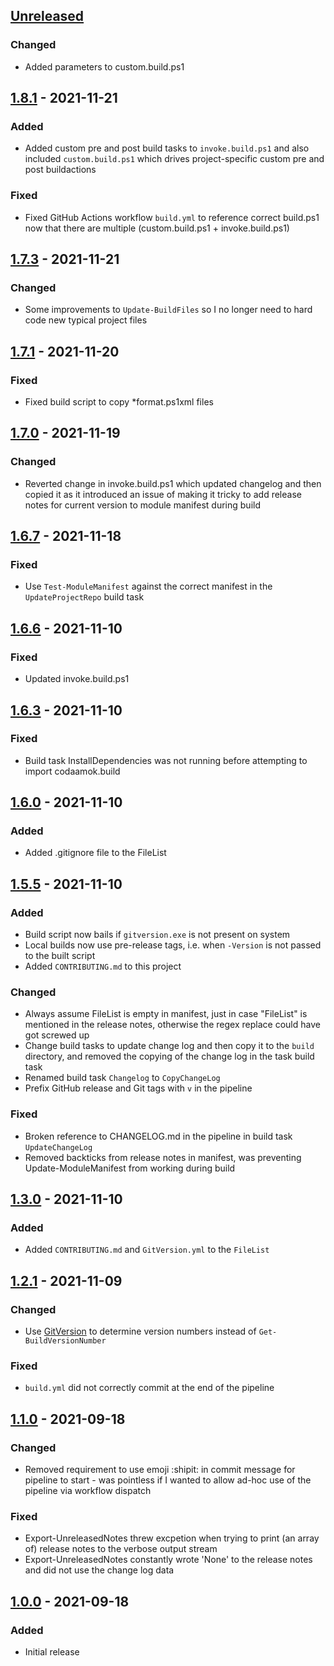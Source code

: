 ## [Unreleased]
### Changed
- Added parameters to custom.build.ps1

## [1.8.1] - 2021-11-21
### Added
- Added custom pre and post build tasks to `invoke.build.ps1` and also included `custom.build.ps1` which drives project-specific custom pre and post buildactions

### Fixed
- Fixed GitHub Actions workflow `build.yml` to reference correct build.ps1 now that there are multiple (custom.build.ps1 + invoke.build.ps1)

## [1.7.3] - 2021-11-21
### Changed
- Some improvements to `Update-BuildFiles` so I no longer need to hard code new typical project files

## [1.7.1] - 2021-11-20
### Fixed
- Fixed build script to copy *format.ps1xml files

## [1.7.0] - 2021-11-19
### Changed
- Reverted change in invoke.build.ps1 which updated changelog and then copied it as it introduced an issue of making it tricky to add release notes for current version to module manifest during build

## [1.6.7] - 2021-11-18
### Fixed
- Use `Test-ModuleManifest` against the correct manifest in the `UpdateProjectRepo` build task

## [1.6.6] - 2021-11-10
### Fixed
- Updated invoke.build.ps1

## [1.6.3] - 2021-11-10
### Fixed
- Build task InstallDependencies was not running before attempting to import codaamok.build

## [1.6.0] - 2021-11-10
### Added
- Added .gitignore file to the FileList

## [1.5.5] - 2021-11-10
### Added
- Build script now bails if `gitversion.exe` is not present on system
- Local builds now use pre-release tags, i.e. when `-Version` is not passed to the built script
- Added `CONTRIBUTING.md` to this project

### Changed
- Always assume FileList is empty in manifest, just in case "FileList" is mentioned in the release notes, otherwise the regex replace could have got screwed up
- Change build tasks to update change log and then copy it to the `build` directory, and removed the copying of the change log in the task build task
- Renamed build task `Changelog` to `CopyChangeLog`
- Prefix GitHub release and Git tags with `v` in the pipeline

### Fixed
- Broken reference to CHANGELOG.md in the pipeline in build task `UpdateChangeLog`
- Removed backticks from release notes in manifest, was preventing Update-ModuleManifest from working during build

## [1.3.0] - 2021-11-10
### Added
- Added `CONTRIBUTING.md` and `GitVersion.yml` to the `FileList`

## [1.2.1] - 2021-11-09
### Changed
- Use [GitVersion](https://gitversion.net) to determine version numbers instead of `Get-BuildVersionNumber`

### Fixed
- `build.yml` did not correctly commit at the end of the pipeline

## [1.1.0] - 2021-09-18
### Changed
- Removed requirement to use emoji :shipit: in commit message for pipeline to start - was pointless if I wanted to allow ad-hoc use of the pipeline via workflow dispatch

### Fixed
- Export-UnreleasedNotes threw excpetion when trying to print (an array of) release notes to the verbose output stream
- Export-UnreleasedNotes constantly wrote 'None' to the release notes and did not use the change log data

## [1.0.0] - 2021-09-18
### Added
- Initial release

[Unreleased]: https://github.com/codaamok/codaamok.build/compare/1.8.1..HEAD
[1.8.1]: https://github.com/codaamok/codaamok.build/compare/1.7.3..1.8.1
[1.7.3]: https://github.com/codaamok/codaamok.build/compare/1.7.1..1.7.3
[1.7.1]: https://github.com/codaamok/codaamok.build/compare/1.7.0..1.7.1
[1.7.0]: https://github.com/codaamok/codaamok.build/compare/1.6.7..1.7.0
[1.6.7]: https://github.com/codaamok/codaamok.build/compare/1.6.6..1.6.7
[1.6.6]: https://github.com/codaamok/codaamok.build/compare/1.6.3..1.6.6
[1.6.3]: https://github.com/codaamok/codaamok.build/compare/1.6.0..1.6.3
[1.6.0]: https://github.com/codaamok/codaamok.build/compare/1.5.5..1.6.0
[1.5.5]: https://github.com/codaamok/codaamok.build/compare/1.3.0..1.5.5
[1.3.0]: https://github.com/codaamok/codaamok.build/compare/1.2.1..1.3.0
[1.2.1]: https://github.com/codaamok/codaamok.build/compare/1.1.0..1.2.1
[1.1.0]: https://github.com/codaamok/codaamok.build/compare/1.0.0..1.1.0
[1.0.0]: https://github.com/codaamok/codaamok.build/tree/1.0.0